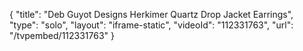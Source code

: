 {
    "title": "Deb Guyot Designs Herkimer Quartz Drop Jacket Earrings",
    "type": "solo",
    "layout": "iframe-static",
    "videoId": "112331763",
    "url": "\/tvpembed\/112331763"
}